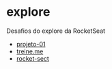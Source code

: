 # explore
Desafios do explore da RocketSeat

<ul>
  <li><a href="https://eduardonobrega.github.io/explore/projeto-01/">projeto-01</a></li>
  <li><a href="https://eduardonobrega.github.io/explore/treine.me/">treine.me</a></li>
  <li><a href="https://eduardonobrega.github.io/rocketseat-explore/rocket-sect/">rocket-sect</a></li>
</ul>


